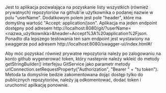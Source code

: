 Jest to aplikacja pozwalająca na pozyskanie listy wszystkich (również prywatnych) repozytoriów na github'ie użytkownika o podanej nazwie w polu "userName". 
Dodatkowym polem jest pole "header", które ma domyślną wartość "Accept: application/json". Aplikacja ma jeden endpoint dostępny pod adresem http://localhost:8080/git/?userName=<nazwa_użytkownika>&header=Accept%3A%20application%2Fjson.
Ponadto dla lepszego testowania ten sam endpoint jest wystawiony na swaggerze pod adresem http://localhost:8080/swagger-ui/index.html#/

Aby móc pozyskać również prywatne repozytoria należy po zalogowaniu na konto github wygenerować token, który nastepnie należy wkleić do metody getStringBuilder() interfejsu GitService jako parametr metody urlConnection.setRequestProperty("Authorization", "Bearer " + "tu token").
Metoda ta domyslnie bedzie zakomentowana dojąc dostęp tylko do publicznych repozytoriów, należy ją odkomentować, dodać token i uruchomić apilkację ponownie.
